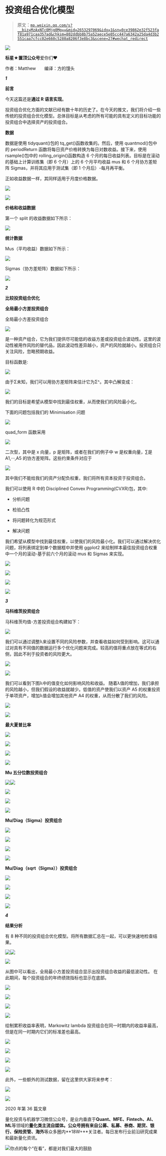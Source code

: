 # 投资组合优化模型

> 原文：[`mp.weixin.qq.com/s?__biz=MzAxNTc0Mjg0Mg==&mid=2653297069&idx=1&sn=0ce39862e32f523faf81a971caa357ad&chksm=802ddbb8b75a52aece5e05cc447a6342a25da4d3b2551caa7cfcc02e660c5280a8206f3e8bc3&scene=27#wechat_redirect`](http://mp.weixin.qq.com/s?__biz=MzAxNTc0Mjg0Mg==&mid=2653297069&idx=1&sn=0ce39862e32f523faf81a971caa357ad&chksm=802ddbb8b75a52aece5e05cc447a6342a25da4d3b2551caa7cfcc02e660c5280a8206f3e8bc3&scene=27#wechat_redirect)

![](img/34178214a765d0578fea405af887f201.png)

**标星★****置顶****公众号**爱你们♥   

作者：Matthew       编译：方的馒头

***1***

**前言**

今天这篇还是**通过 R 语言实现**。

投资组合优化方面的文献已经有数十年的历史了。在今天的推文，我们将介绍一些传统的投资组合优化模型。总体目标是从考虑的所有可能的具有定义的目标功能的投资组合中选择资产的投资组合。

**数据**

数据是使用 tidyquant()包的 tq_get()函数收集的。然后，使用 quantmod()包中的 periodReturn 函数将每日资产价格转换为每日对数收益。接下来，使用 rsample()包中的 rolling_origin()函数构造 6 个月的每日收益列表。目标是在滚动的基础上计算训练集（即 6 个月）上的 6 个月平均收益 mus 和 6 个月协方差矩阵 Sigmas，并将其应用于测试集（即 1 个月后）-每月再平衡。

正如收益数据一样，其同样适用于月度价格数据。

![](img/06258b0fd2f7ba031056107fc288fd2a.png)

![](img/c36c7ba3ea445b85e6a536a23c3999b1.png)

**价格和收益数据**

第一个 split 的收益数据如下所示：

![](img/90d3dd870cc1aed200c0b25ec9705477.png)

**统计数据**

Mus（平均收益）数据如下所示：

![](img/367617d88a12edef241ffb2c5b9f499f.png)

Sigmas（协方差矩阵）数据如下所示：

![](img/ea62a47569c7309dcf92846a06eedf7f.png)

***2***

**比较投资组合优化**

**全局最小方差投资组合**

全局最小方差投资组合

![](img/65816e09c0b2ad9793e488b4ab99cce2.png)

是一种资产组合，它为我们提供尽可能低的收益方差或投资组合波动性。这里的波动性被用作风险的替代品，因此波动性差异越小，资产的风险就越小。投资组合只关注风险，忽略预期收益。

目标函数是:

![](img/01e561de91dfa6fdc6c67bed2f182a4c.png)

由于Σ未知，我们可以用协方差矩阵来估计它为Σ^。其中凸解变成：

![](img/edc21ca0bc06c2a0b940f33b7f00670d.png)

我们的目标是希望从模型中找到最佳权重，从而使我们的风险最小化。

下面的问题包括我们的 Minimisation 问题

![](img/f4eed1176610708db318a07661fc35c6.png)

quad_form 函数采用

![](img/87af1d462667a8570fe4666a799f81e2.png)

二次型，其中是 x 向量，p 是矩阵，或者在我们的例子中 w 是权重向量，∑是 A1,···,A5 的协方差矩阵。这些约束条件对应于

![](img/c8050b4e8d488170113d3d68728fdcfe.png)

其中我们不能给我们的资产分配负权重，我们将所有资本投资于投资组合。

我们可以使用 R 中的 Disciplined Convex Programming(CVXR)包，其中:

*   分析问题

*   检验凸性

*   将问题转化为规范形式

*   解决问题

我们希望从模型中找到最佳权重，以使我们的风险最小化。我们可以通过解决优化问题，将列表绑定到单个数据框中并使用 ggplot2 来绘制样本最佳投资组合权重中一个月的滚动-基于前六个月的滚动 mus 和 Sigmas 来实现。

![](img/258550537caace49b9291e7fbd2fa80a.png)

![](img/c6587a61566b2a0f9e0e2593e33695a9.png)

![](img/a0a275d94da414f2d0da0ac65575abb1.png)

![](img/db97132e58adfc1c74089e949218c79b.png)

***3***

**马科维茨投资组合**

马科维茨均值-方差投资组合构建如下：

![](img/cbb1f2e4e4f3a42f280d520ad87ec59d.png)

我们可以通过调整λ来设置不同的风险参数，并查看收益如何受到影响。这可以通过对具有不同值的数据运行多个优化问题来完成。较高的值将重点放在等式的右侧，因此不利于投资者的风险更大。

![](img/f1b191b26d43d7e90000afb36c7c32b8.png)

![](img/35171a7b4be998a4c0bdbf296f874856.png)

我们可以看到下图λ中的值变化如何影响风险和收益。 随着λ值的增加，我们承担的风险越小，但我们假设的收益就越少。低值的资产使我们以资产 A5 的权重投资于单项资产，增加λ值会增加其他资产 A4 的权重，从而分散了我们的风险。

![](img/49f70356f7ac35660621bba09b57d4b2.png)

![](img/0956620d7bdb12dcf52c17bff432ccb9.png)

**最大夏普比率**

![](img/86ec1509068cd0c6f431edaa6f996f78.png)

![](img/b1e1f7e4abd05fb18aed92ba88bfd359.png)

![](img/ead38142ef5b5306b06cda339fc89b05.png)

![](img/a6bdef07c5555be7fae1776cf152c340.png)

**Mu 五分位数投资组合**

![](img/05b99e53c5fd8929513fc4a9e1eb23ae.png)![](img/9e7d1d7d1ff856a4606a2d92c62b6b5e.png)

![](img/a8b02c0415ab6fa8ce26d6dc65fddc92.png)

![](img/ea97e0e15246960f0f37180b310509d5.png)

![](img/3f33949037da4f53a676b1caf035867b.png)

**Mu/Diag（Sigma）投资组合**

![](img/7965635dd891585c1c9a9ce416aaa6f7.png)

![](img/b86ce38a0d2b8fd1a4edfe5ec51d96e6.png)

![](img/b5dff0fbcc187e676bd3ed55514a826f.png)

![](img/0b15a30880a2935ecbdb0388cfe52209.png)

**Mu/Diag（sqrt（Sigma））投资组合**

![](img/899b9c632122ab415cbcc486d7bda051.png)

![](img/210fd890ab2cf2bfd124e412895482f6.png)

![](img/f70c4abd68e242853955940de0224dbc.png)

![](img/5e8ba488d436251538674e451fd82b24.png)

***4***

**结果分析**

有 8 种不同的投资组合优化模型。将所有数据汇总在一起，可以更快速地检查结果。

  ![](img/1c622ada3fa8016dc2c4952d18081efb.png)![](img/af07cb0f0c850128684654436f4b68de.png)

![](img/90ddcfab9f9a7fe3d6d4ef337062ca41.png)

从图中可以看出，全局最小方差投资组合显示出投资组合收益的最低波动性。 在此期间，每个投资组合的年终绩效指标也显示在底部。

![](img/d2ed22f1665d5d0065c84d0b8a783f94.png)

![](img/191e29089adc6a7af754df33115e8479.png)

![](img/8f4da9952c6e9aba59a2593cccd40d23.png)

![](img/42d7c47269e26537727f7b4e80e64f1f.png)

绘制累积收益率表明，Markowitz lambda 投资组合在同一时期内的收益率最高，但是在同一时期内它们的标准差也最高。

![](img/f6d133a99e8c1849d3833a9baf16c299.png)

![](img/a44e628feeb62eafb8c3e66346e175cc.png)

![](img/d692f3e031f0efb4f41a8e2bc0814ab4.png)

![](img/328a0297f1ecb8f1d79ab25c8c25e8f9.png)

此外，一些额外的测试数据，留在这里供大家将来参考：

![](img/87428b7c244ebf63a9e38fce168a938a.png)

![](img/f50804393bc8b9be968fd11197a7b9ce.png)

2020 年第 36 篇文章

量化投资与机器学习微信公众号，是业内垂直于**Quant、MFE、Fintech、AI、ML**等领域的**量化类主流自媒体。**公众号拥有来自**公募、私募、券商、期货、银行、保险资管、海外**等众多圈内**18W+**关注者。每日发布行业前沿研究成果和最新量化资讯。

![](img/6cba9abe9f2c434df7bd9c0d0d6e1156.png)你点的每个“在看”，都是对我们最大的鼓励